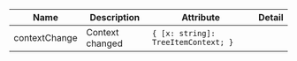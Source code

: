 | Name       | Description                   | Attribute        | Detail |
|------------|-------------------------------|------------------|--------|
|contextChange| Context changed | `{ [x: string]: TreeItemContext; }`
